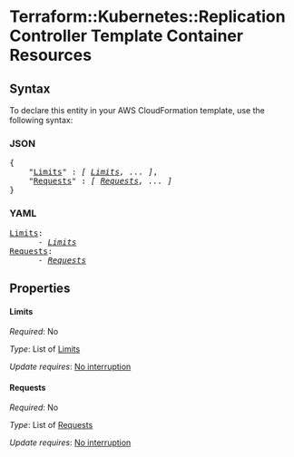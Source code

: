 # Terraform::Kubernetes::ReplicationController Template Container Resources

## Syntax

To declare this entity in your AWS CloudFormation template, use the following syntax:

### JSON

<pre>
{
    "<a href="#limits" title="Limits">Limits</a>" : <i>[ <a href="template-container-resources-limits.md">Limits</a>, ... ]</i>,
    "<a href="#requests" title="Requests">Requests</a>" : <i>[ <a href="template-container-resources-requests.md">Requests</a>, ... ]</i>
}
</pre>

### YAML

<pre>
<a href="#limits" title="Limits">Limits</a>: <i>
      - <a href="template-container-resources-limits.md">Limits</a></i>
<a href="#requests" title="Requests">Requests</a>: <i>
      - <a href="template-container-resources-requests.md">Requests</a></i>
</pre>

## Properties

#### Limits

_Required_: No

_Type_: List of <a href="template-container-resources-limits.md">Limits</a>

_Update requires_: [No interruption](https://docs.aws.amazon.com/AWSCloudFormation/latest/UserGuide/using-cfn-updating-stacks-update-behaviors.html#update-no-interrupt)

#### Requests

_Required_: No

_Type_: List of <a href="template-container-resources-requests.md">Requests</a>

_Update requires_: [No interruption](https://docs.aws.amazon.com/AWSCloudFormation/latest/UserGuide/using-cfn-updating-stacks-update-behaviors.html#update-no-interrupt)

